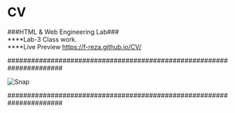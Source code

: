 # CV
###HTML &amp; Web Engineering Lab###          
   ****Lab-3 Class work.                                                                      
****Live Preview https://f-reza.github.io/CV/

######################################################################

![Snap](https://user-images.githubusercontent.com/75982069/113330129-39b0a500-9340-11eb-9e05-ed11dc207721.png)

######################################################################
